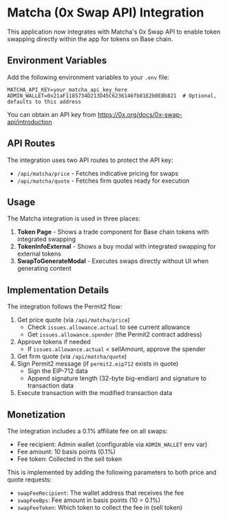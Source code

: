 # Matcha (0x Swap API) Integration

This application now integrates with Matcha's 0x Swap API to enable token swapping directly within the app for tokens on Base chain.

## Environment Variables

Add the following environment variables to your `.env` file:

```
MATCHA_API_KEY=your_matcha_api_key_here
ADMIN_WALLET=0x21aF1185734D213D45C6236146fb81E2b0E8b821  # Optional, defaults to this address
```

You can obtain an API key from https://0x.org/docs/0x-swap-api/introduction

## API Routes

The integration uses two API routes to protect the API key:

- `/api/matcha/price` - Fetches indicative pricing for swaps
- `/api/matcha/quote` - Fetches firm quotes ready for execution

## Usage

The Matcha integration is used in three places:

1. **Token Page** - Shows a trade component for Base chain tokens with integrated swapping
2. **TokenInfoExternal** - Shows a buy modal with integrated swapping for external tokens
3. **SwapToGenerateModal** - Executes swaps directly without UI when generating content

## Implementation Details

The integration follows the Permit2 flow:

1. Get price quote (via `/api/matcha/price`)
   - Check `issues.allowance.actual` to see current allowance
   - Get `issues.allowance.spender` (the Permit2 contract address)
2. Approve tokens if needed
   - If `issues.allowance.actual` < sellAmount, approve the spender
3. Get firm quote (via `/api/matcha/quote`)
4. Sign Permit2 message (if `permit2.eip712` exists in quote)
   - Sign the EIP-712 data
   - Append signature length (32-byte big-endian) and signature to transaction data
5. Execute transaction with the modified transaction data

## Monetization

The integration includes a 0.1% affiliate fee on all swaps:

- Fee recipient: Admin wallet (configurable via `ADMIN_WALLET` env var)
- Fee amount: 10 basis points (0.1%)
- Fee token: Collected in the sell token

This is implemented by adding the following parameters to both price and quote requests:

- `swapFeeRecipient`: The wallet address that receives the fee
- `swapFeeBps`: Fee amount in basis points (10 = 0.1%)
- `swapFeeToken`: Which token to collect the fee in (sell token)
